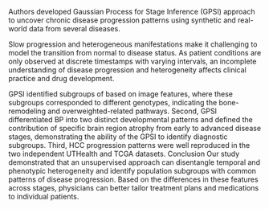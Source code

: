 

Authors developed Gaussian Process for Stage Inference (GPSI) approach to uncover chronic disease progression patterns using synthetic and real-world data from several diseases.  

Slow progression and heterogeneous manifestations make it challenging to model the transition from normal to disease status. As patient conditions are only observed at discrete timestamps with varying intervals, an incomplete understanding of disease progression and heterogeneity affects clinical practice and drug development.

GPSI identified subgroups of based on image features, where these subgroups corresponded to different genotypes, indicating the bone-remodeling and overweighted-related pathways. Second, GPSI differentiated BP into two distinct developmental patterns and defined the contribution of specific brain region atrophy from early to advanced disease stages, demonstrating the ability of the GPSI to identify diagnostic subgroups. Third, HCC progression patterns were well reproduced in the two independent UTHealth and TCGA datasets. Conclusion Our study demonstrated that an unsupervised approach can disentangle temporal and phenotypic heterogeneity and identify population subgroups with common patterns of disease progression. Based on the differences in these features across stages, physicians can better tailor treatment plans and medications to individual patients.